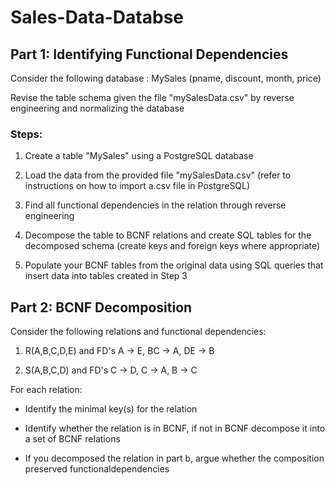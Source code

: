 # Sales-Data-Databse

## Part 1: Identifying Functional Dependencies 

Consider the following database : MySales (pname, discount, month, price)

Revise the table schema given the file "mySalesData.csv" by reverse engineering and normalizing the database

### Steps:

1. Create a table "MySales" using a PostgreSQL database

2. Load the data from the provided file "mySalesData.csv" (refer to instructions on how to import a.csv file in PostgreSQL)

2. Find all functional dependencies in the relation through reverse engineering

3. Decompose the table to BCNF relations and create SQL tables for the decomposed schema (create keys and foreign keys where appropriate)

4. Populate your BCNF tables from the original data using SQL queries that insert data into tables created in Step 3


## Part 2: BCNF Decomposition

Consider the following relations and functional dependencies:

1. R(A,B,C,D,E) and FD's A → E, BC → A, DE → B

2. S(A,B,C,D) and FD's C → D, C → A, B → C


For each relation:

* Identify the minimal key(s) for the relation

* Identify whether the relation is in BCNF, if not in BCNF decompose it into a set of BCNF relations

* If you decomposed the relation in part b, argue whether the composition preserved functionaldependencies
